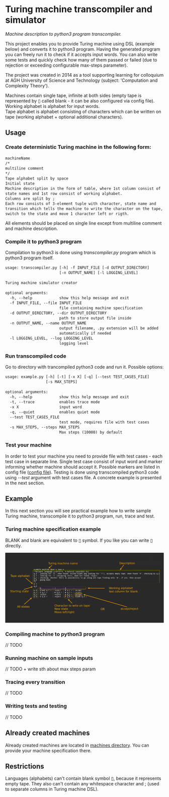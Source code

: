 # Turing machine transcompiler and simulator
*Machine description to python3 program transcompiler.*

This project enables you to provide Turing machine using DSL (example below) and converts it to python3 program. Having the generated program you can freely run it to check if it accepts input words. You can also write some tests and quickly check how many of them passed or failed (due to rejection or exceeding configurable max-steps parameter).

The project was created in 2014 as a tool supporting learning for colloquium at AGH University of Science and Technology (subject: 'Computation and Complexity Theory').

Machines contain single tape, infinite at both sides (empty tape is represented by ▯ called blank - it can be also configured via config file).  
Working alphabet is alphabet for input words.  
Tape alphabet is alphabet consisting of characters which can be written on tape (working alphabet + optional additional characters).


## Usage
### Create deterministic Turing machine in the following form:

```
machineName  
/* 
multiline comment
*/
Tape alphabet split by space
Initial state
Machine description in the form of table, where 1st column consist of state names and 1st row consist of working alphabet.
Columns are split by ;
Each row consists of 3-element tuple with character, state name and transition which tells the machine to write the character on the tape, switch to the state and move 1 character left or rigth.
```

All elements should be placed on single line except from multiline comment and machine description.

### Compile it to python3 program

Compilation to python3 is done using *transcompiler.py* program which is python3 program itself.
```
usage: transcompiler.py [-h] -f INPUT_FILE [-d OUTPUT_DIRECTORY]
                        [-n OUTPUT_NAME] [-l LOGGING_LEVEL]

Turing machine simulator creator

optional arguments:
  -h, --help            show this help message and exit
  -f INPUT_FILE, --file INPUT_FILE
                        file containing machine specification
  -d OUTPUT_DIRECTORY, --dir OUTPUT_DIRECTORY
                        path to store output file inside
  -n OUTPUT_NAME, --name OUTPUT_NAME
                        output filename, .py extension will be added
                        automatically if needed
  -l LOGGING_LEVEL, --log LOGGING_LEVEL
                        logging level

```

### Run transcompiled code

Go to directory with trancompiled python3 code and run it. Possible options:
```
usage: example.py [-h] [-t] [-x X] [-q] [--test TEST_CASES_FILE]
                  [-s MAX_STEPS]

optional arguments:
  -h, --help            show this help message and exit
  -t, --trace           enables trace mode
  -x X                  input word
  -q, --quiet           enables quiet mode
  --test TEST_CASES_FILE
                        test mode, requires file with test cases
  -s MAX_STEPS, --steps MAX_STEPS
                        Max steps (10000) by default

```

### Test your machine

In order to test your machine you need to provide file with test cases - each test case in separate line. Single test case consist of input word and marker informing whether machine should accept it. Possible markers are listed in config file ([config file](trancompiler/config.py)).
Testing is done using transcompiled python3 code using *--test* argument with test cases file. 
A concrete example is presented in the next section.

## Example
In this next section you will see practical example how to write sample Turing machine, transcompile it to python3 program, run, trace and test.

### Turing machine specification example

BLANK and blank are equivalent to ▯ symbol. If you like you can write ▯ directly.

![Example Turing machine](docs/exampleDSL.png "example DSL")

### Compiling machine to python3 program

// TODO

### Running machine on sample inputs

// TODO + write sth about max steps param

### Tracing every transition

// TODO

### Writing tests and testing

// TODO

## Already created machines

Already created machines are located in [machines directory](machines/). You can provide your machine specification there.

## Restrictions

Languages (alphabets) can't contain blank symbol ▯, because it represents empty tape. They also can't contain any whitespace character and ; (used to separate columns in Turing machine DSL).
